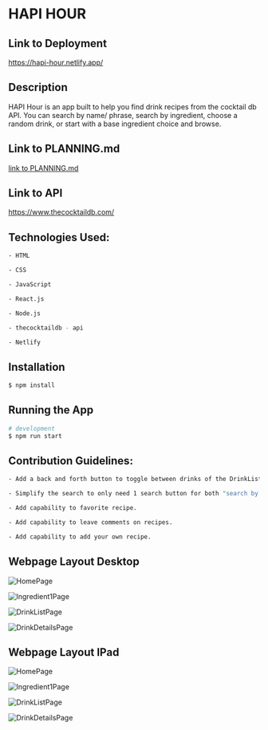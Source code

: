 # HAPI HOUR

## Link to Deployment

https://hapi-hour.netlify.app/

## Description

HAPI Hour is an app built to help you find drink recipes from the cocktail db API. You can search by name/ phrase, search by ingredient, choose a random drink, or start with a base ingredient choice and browse.

## Link to PLANNING.md

[link to PLANNING.md](PLANNING.md)


## Link to API

https://www.thecocktaildb.com/


## Technologies Used:

```bash
- HTML

- CSS

- JavaScript

- React.js

- Node.js

- thecocktaildb - api

- Netlify
```

## Installation

```bash
$ npm install
```

## Running the App

```bash
# development
$ npm run start
```

## Contribution Guidelines:

```bash
- Add a back and forth button to toggle between drinks of the DrinkList.js from the DrinkDetails.js component.

- Simplify the search to only need 1 search button for both "search by name" and "search by ingredient".

- Add capability to favorite recipe.

- Add capability to leave comments on recipes.

- Add capability to add your own recipe.
```

## Webpage Layout Desktop


![HomePage](https://imgur.com/CxEXPkD.jpg)



![Ingredient1Page](https://imgur.com/NeQ2rzj.jpg)



![DrinkListPage](https://imgur.com/hjG1uso.jpg)



![DrinkDetailsPage](https://imgur.com/696iE8g.jpg)


## Webpage Layout IPad


![HomePage](https://imgur.com/YL62dae.jpg)



![Ingredient1Page](https://imgur.com/fjirEQy.jpg)



![DrinkListPage](https://imgur.com/7XuQPCX.jpg)



![DrinkDetailsPage](https://imgur.com/TpOEYyC.jpg)

